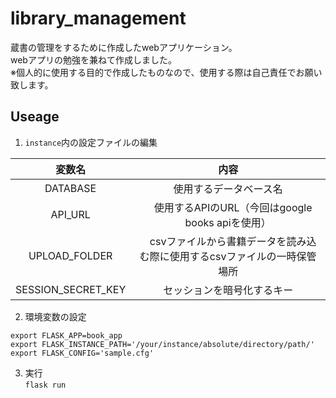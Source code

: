 # library_management
蔵書の管理をするために作成したwebアプリケーション。  
webアプリの勉強を兼ねて作成しました。  
※個人的に使用する目的で作成したものなので、使用する際は自己責任でお願い致します。

## Useage
1. ``instance``内の設定ファイルの編集  

|変数名  |内容  |
|:---:|:---:|
|DATABASE             | 使用するデータベース名  |
|API_URL              |　使用するAPIのURL（今回はgoogle books apiを使用）  |
|UPLOAD_FOLDER        |　csvファイルから書籍データを読み込む際に使用するcsvファイルの一時保管場所  |
|SESSION_SECRET_KEY|  セッションを暗号化するキー |



2. 環境変数の設定
```
export FLASK_APP=book_app
export FLASK_INSTANCE_PATH='/your/instance/absolute/directory/path/'
export FLASK_CONFIG='sample.cfg'
```
3. 実行  
``flask run``

